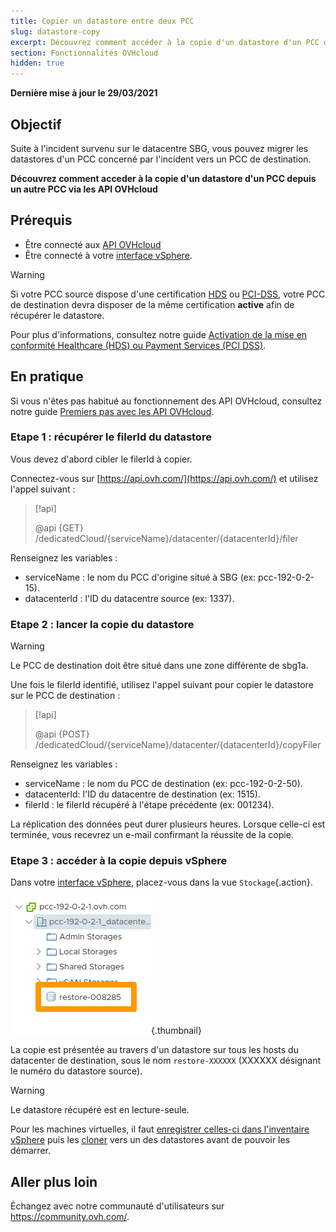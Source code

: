 ```yaml
---
title: Copier un datastore entre deux PCC
slug: datastore-copy
excerpt: Découvrez comment accéder à la copie d'un datastore d'un PCC depuis un autre PCC via les API OVHcloud
section: Fonctionnalités OVHcloud
hidden: true
---
```


**Dernière mise à jour le 29/03/2021**

## Objectif

Suite à l'incident survenu sur le datacentre SBG, vous pouvez migrer les datastores d'un PCC concerné par l'incident vers un PCC de destination.

**Découvrez comment acceder à la copie d'un datastore d'un PCC depuis un autre PCC via les API OVHcloud**

## Prérequis

- Être connecté aux [API OVHcloud](https://api.ovh.com/)
- Être connecté à votre [interface vSphere](../connexion-interface-vsphere/).

> [!warning]
>
> Si votre PCC source dispose d'une certification [HDS](https://www.ovhcloud.com/fr/enterprise/certification-conformity/hds/) ou [PCI-DSS](https://www.ovhcloud.com/fr/enterprise/certification-conformity/pci-dss/), votre PCC de destination devra disposer de la même certification **active** afin de récupérer le datastore.
>
> Pour plus d'informations, consultez notre guide [Activation de la mise en conformité Healthcare (HDS) ou Payment Services (PCI DSS)](../activer-l-option-hds-ou-pci-dss/).
>

## En pratique

Si vous n'êtes pas habitué au fonctionnement des API OVHcloud, consultez notre guide [Premiers pas avec les API OVHcloud](../../api/api-premiers-pas/).

### Etape 1 : récupérer le filerId du datastore

Vous devez d'abord cibler le filerId à copier.

Connectez-vous sur [https://api.ovh.com/](https://api.ovh.com/) et utilisez l'appel suivant :

> [!api]
>
> @api {GET} /dedicatedCloud/{serviceName}/datacenter/{datacenterId}/filer

Renseignez les variables :

- serviceName : le nom du PCC d'origine situé à SBG (ex: pcc-192-0-2-15).
- datacenterId : l'ID du datacentre source (ex: 1337).

### Etape 2 : lancer la copie du datastore

> [!warning]
>
> Le PCC de destination doit être situé dans une zone différente de sbg1a.
>

Une fois le filerId identifié, utilisez l'appel suivant pour copier le datastore sur le PCC de destination :

> [!api]
>
> @api {POST} /dedicatedCloud/{serviceName}/datacenter/{datacenterId}/copyFiler

Renseignez les variables :

- serviceName : le nom du PCC de destination (ex: pcc-192-0-2-50).
- datacenterId: l'ID du datacentre de destination (ex: 1515).
- filerId : le filerId récupéré à l'étape précédente (ex: 001234).

La réplication des données peut durer plusieurs heures. Lorsque celle-ci est terminée, vous recevrez un e-mail confirmant la réussite de la copie.

### Etape 3 : accéder à la copie depuis vSphere

Dans votre [interface vSphere](../connexion-interface-vsphere/), placez-vous dans la vue `Stockage`{.action}.

![ds_restore](images/ds-restore.png){.thumbnail}

La copie est présentée au travers d'un datastore sur tous les hosts du datacenter de destination, sous le nom `restore-XXXXXX` (XXXXXX désignant le numéro du datastore source).

> [!warning]
>
> Le datastore récupéré est en lecture-seule.
>

Pour les machines virtuelles, il faut [enregistrer celles-ci dans l'inventaire vSphere](../vsphere-register-vm-vmx) puis les [cloner](../cloner-une-vm) vers un des datastores avant de pouvoir les démarrer.

## Aller plus loin

Échangez avec notre communauté d'utilisateurs sur <https://community.ovh.com/>.
